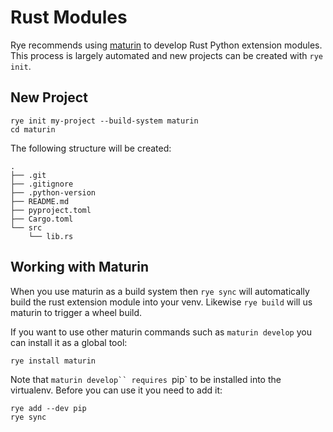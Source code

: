 # Rust Modules

Rye recommends using [maturin](https://github.com/PyO3/maturin) to develop Rust Python
extension modules.  This process is largely automated and new projects can be created
with `rye init`.

## New Project

```
rye init my-project --build-system maturin
cd maturin
```

The following structure will be created:

```
.
├── .git
├── .gitignore
├── .python-version
├── README.md
├── pyproject.toml
├── Cargo.toml
└── src
    └── lib.rs
``` 

## Working with Maturin

When you use maturin as a build system then `rye sync` will automatically build the rust
extension module into your venv.  Likewise `rye build` will us maturin to trigger a
wheel build.

If you want to use other maturin commands such as `maturin develop` you can install
it as a global tool:

```
rye install maturin
```

Note that `maturin develop`` requires `pip` to be installed into the virtualenv.  Before
you can use it you need to add it:

```
rye add --dev pip
rye sync
```
